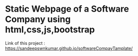 # Static Webpage of a Software Company using html,css,js,bootstrap
Link of this project : https://sandeepswnkumar.github.io/softwareCompayTamplate/


